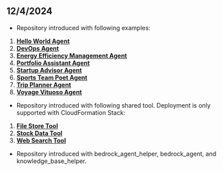 ## 12/4/2024

- Repository introduced with following examples:
1. **[Hello World Agent](/src/examples/amazon-bedrock-multi-agent-collaboration/00_hello_world_agent/)**
2. **[DevOps Agent](/src/examples/amazon-bedrock-multi-agent-collaboration/devops_agent/)**
3. **[Energy Efficiency Management Agent](/src/examples/amazon-bedrock-multi-agent-collaboration/energy_efficiency_management_agent/)**
4. **[Portfolio Assistant Agent](/src/examples/amazon-bedrock-multi-agent-collaboration/portfolio_assistant_agent/)** 
5. **[Startup Advisor Agent](/src/examples/amazon-bedrock-multi-agent-collaboration/startup_advisor_agent/)** 
6. **[Sports Team Poet Agent](/src/examples/amazon-bedrock-multi-agent-collaboration/team_poems_agent/)** 
7. **[Trip Planner Agent](/src/examples/amazon-bedrock-multi-agent-collaboration/trip_planner_agent/)** 
8. **[Voyage Vituoso Agent](/src/examples/amazon-bedrock-multi-agent-collaboration/voyage_virtuoso_agent/)** 

- Repository introduced with following shared tool. Deployment is only supported with CloudFormation Stack:

1. **[File Store Tool](/src/shared/file_store/)**
2. **[Stock Data Tool](/src/shared/stock_data/)**
3. **[Web Search Tool](/src/shared/web_search/)**

- Repository introduced with bedrock_agent_helper, bedrock_agent, and knowledge_base_helper.